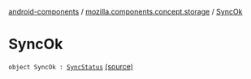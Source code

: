 [android-components](../index.md) / [mozilla.components.concept.storage](index.md) / [SyncOk](./-sync-ok.md)

# SyncOk

`object SyncOk : `[`SyncStatus`](-sync-status.md) [(source)](https://github.com/mozilla-mobile/android-components/blob/master/components/concept/storage/src/main/java/mozilla/components/concept/storage/SyncableStore.kt#L22)